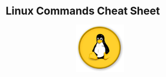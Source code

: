 # Linux Commands Cheat Sheet

<div align="center">
    <img width="128px" src="/assets/images/k5LXo5b82pJm.png">
</div>